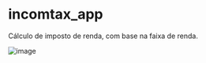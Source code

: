 # incomtax_app

Cálculo de imposto de renda, com base na faixa de renda.

![image](https://user-images.githubusercontent.com/70555750/179090620-1b31085a-e948-43a3-b165-e0569057803a.png)

